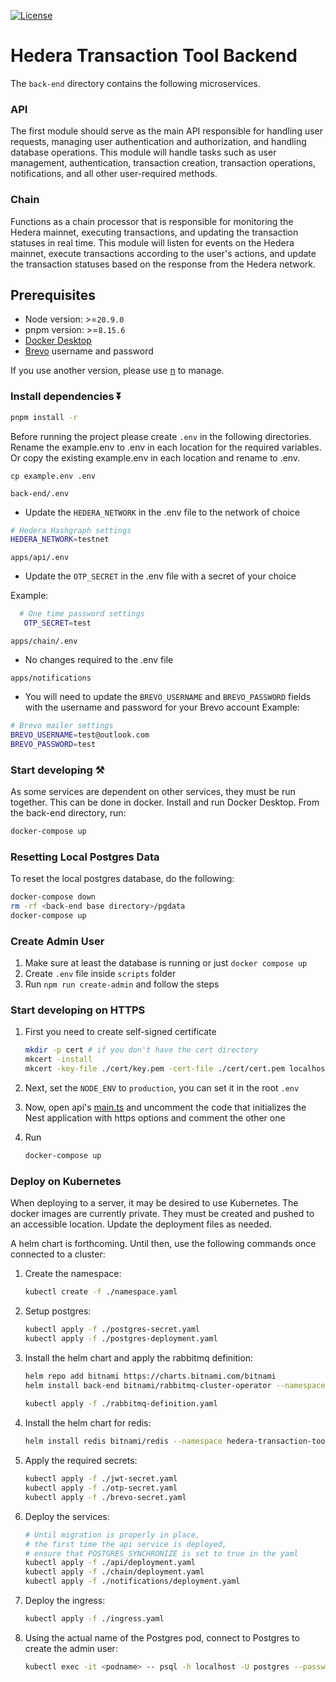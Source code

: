[![License](https://img.shields.io/badge/License-Apache%202.0-blue.svg)](https://opensource.org/licenses/Apache-2.0)

# Hedera Transaction Tool Backend
The `back-end` directory contains the following microservices.

### API
The first module should serve as the main API responsible for handling user requests, managing user authentication and authorization, and handling database operations. This module will handle tasks such as user management, authentication, transaction creation, transaction operations, notifications, and all other user-required methods.

### Chain
Functions as a chain processor that is responsible for monitoring the Hedera mainnet, executing transactions, and updating the transaction statuses in real time. This module will listen for events on the Hedera mainnet, execute transactions according to the user's actions, and update the transaction statuses based on the response from the Hedera network.


## Prerequisites

- Node version: >=`20.9.0`
- pnpm version: >=`8.15.6`
- [Docker Desktop](https://docs.docker.com/desktop/install/mac-install/)
- [Brevo](https://www.brevo.com/pricing/?utm_source=adwords_brand&utm_medium=lastclick&utm_content=SendinBlue&utm_extension=sitelinks&utm_term=brevo&utm_matchtype=e&utm_campaign=20011980161&utm_network=g&km_adid=683810310625&km_adposition=&km_device=c&utm_adgroupid=151171466311&gad_source=1&gclid=CjwKCAjwupGyBhBBEiwA0UcqaJ5UFQ8uNznjz1kUfokSV1JhaWfwqFgXrNfRrB2jqE0g4LCLaKNxpBoCsw8QAvD_BwE) username and password

If you use another version, please use [n](https://github.com/tj/n) to manage.

### Install dependencies ⏬

```bash
pnpm install -r
```


Before running the project please create `.env` in the following directories. Rename the example.env to .env in each location for the required variables.
Or copy the existing example.env in each location and rename to .env.

```shell
cp example.env .env
```

`back-end/.env`
- Update the `HEDERA_NETWORK` in the .env file to the network of choice
```Bash
# Hedera Hashgraph settings
HEDERA_NETWORK=testnet
```

`apps/api/.env`
- Update the `OTP_SECRET` in the .env file with a secret of your choice
  
Example:
```Bash
  # One time password settings
   OTP_SECRET=test
```
`apps/chain/.env`
- No changes required to the .env file

`apps/notifications`
- You will need to update the `BREVO_USERNAME` and `BREVO_PASSWORD` fields with the username and password for your Brevo account
Example:
```Bash
# Brevo mailer settings
BREVO_USERNAME=test@outlook.com
BREVO_PASSWORD=test
```



### Start developing ⚒️

As some services are dependent on other services, they must be run together.
This can be done in docker. Install and run Docker Desktop.
From the back-end directory, run:

```bash
docker-compose up
```

### Resetting Local Postgres Data

To reset the local postgres database, do the following:

```bash
docker-compose down
rm -rf <back-end base directory>/pgdata
docker-compose up
```

### Create Admin User

1. Make sure at least the database is running or just `docker compose up`
2. Create `.env` file inside `scripts` folder
3. Run `npm run create-admin` and follow the steps

### Start developing on HTTPS

1. First you need to create self-signed certificate

   ```bash
   mkdir -p cert # if you don't have the cert directory
   mkcert -install
   mkcert -key-file ./cert/key.pem -cert-file ./cert/cert.pem localhost
   ```

2. Next, set the `NODE_ENV` to `production`, you can set it in the root `.env`

3. Now, open api's [main.ts](./apps/api/src/main.ts) and uncomment the code that initializes the Nest application with https options and comment the other one

4. Run
   ```bash
   docker-compose up
   ```

### Deploy on Kubernetes

When deploying to a server, it may be desired to use Kubernetes. 
The docker images are currently private. They must be created and pushed 
to an accessible location. Update the deployment files as needed.

A helm chart is forthcoming. 
Until then, use the following commands once connected to a cluster:

1. Create the namespace:
   ```bash
   kubectl create -f ./namespace.yaml
   ```

2. Setup postgres:
   ```bash
   kubectl apply -f ./postgres-secret.yaml
   kubectl apply -f ./postgres-deployment.yaml
   ```

3. Install the helm chart and apply the rabbitmq definition:
   ```bash 
   helm repo add bitnami https://charts.bitnami.com/bitnami
   helm install back-end bitnami/rabbitmq-cluster-operator --namespace hedera-transaction-tool
      
   kubectl apply -f ./rabbitmq-definition.yaml
   ```

4. Install the helm chart for redis:
   ```bash
   helm install redis bitnami/redis --namespace hedera-transaction-tool --set auth.enabled=false
   ```

5. Apply the required secrets:
   ```bash
   kubectl apply -f ./jwt-secret.yaml
   kubectl apply -f ./otp-secret.yaml
   kubectl apply -f ./brevo-secret.yaml
   ```
   
6. Deploy the services:
   ```bash
   # Until migration is properly in place, 
   # the first time the api service is deployed,
   # ensure that POSTGRES_SYNCHRONIZE is set to true in the yaml
   kubectl apply -f ./api/deployment.yaml
   kubectl apply -f ./chain/deployment.yaml
   kubectl apply -f ./notifications/deployment.yaml
   ```
   
7. Deploy the ingress:
   ```bash
   kubectl apply -f ./ingress.yaml
   ```
   
8. Using the actual name of the Postgres pod, connect to Postgres to create the admin user:
   ```bash   
   kubectl exec -it <podname> -- psql -h localhost -U postgres --password -p 5432
   ```
